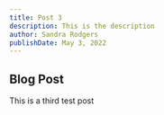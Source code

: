 ```yaml
---
title: Post 3
description: This is the description
author: Sandra Rodgers
publishDate: May 3, 2022
---
```


## Blog Post

This is a third test post
